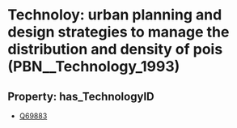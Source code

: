 # Technoloy: __urban planning and design strategies to manage the distribution and density of pois__ (PBN__Technology_1993)

## Property: has_TechnologyID

* [Q69883](Q69883)

